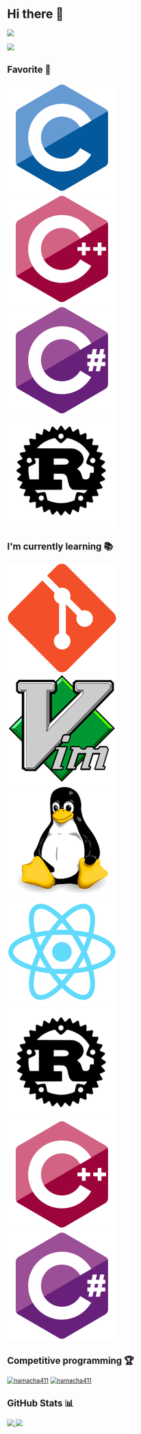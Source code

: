# Hi there 👋

<p>
    <a href="https://count.getloli.com">
        <img src="https://count.getloli.com/get/@:Namacha411?theme=rule34">
    </a>
</p>

<p>
	<a href="https://twitter.com/namacha_411">
		<img src="https://img.shields.io/badge/twitter-%231DA1F2.svg?&style=for-the-badge&logo=twitter&logoColor=white" height=25/>
	</a>
</p>

## Favorite 💙

<p>
    <img src="resources/c-original.svg">
    <img src="resources/cplusplus-original.svg">
    <img src="resources/csharp-original.svg">
    <img src="resources/rust-plain.svg">
</p>

## I'm currently learning 📚

<p>
    <img src="resources/git-original.svg">
    <img src="resources/vim-original.svg">
    <img src="resources/linux-original.svg">
    <img src="resources/react-original.svg">
    <img src="resources/rust-plain.svg">
    <img src="resources/cplusplus-original.svg">
    <img src="resources/csharp-original.svg">
</p>

## Competitive programming 🏆

[![namacha411](https://img.shields.io/endpoint?url=https%3A%2F%2Fatcoder-badges.now.sh%2Fapi%2Fatcoder%2Fjson%2Fnamacha411&style=for-the-badge)](https://atcoder.jp/users/namacha411)
[![namacha411](https://img.shields.io/endpoint?url=https%3A%2F%2Fatcoder-badges.now.sh%2Fapi%2Fcodeforces%2Fjson%2Fnamacha411&style=for-the-badge)](https://codeforces.com/profile/namacha411)

## GitHub Stats 📊

<a href="https://github.com/anuraghazra/github-readme-stats">
 <img src="https://github-readme-stats.vercel.app/api?username=Namacha411"/>
</a>

<a href="https://github.com/anuraghazra/github-readme-stats">
	<img src="https://github-readme-stats.vercel.app/api/top-langs/?username=Namacha411"/>
</a>
